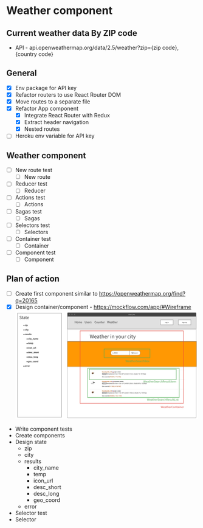 # Weather component
## Current weather data By ZIP code

- API - api.openweathermap.org/data/2.5/weather?zip={zip code},{country code}

## General
- [x] Env package for API key
- [x] Refactor routers to use React Router DOM
- [x] Move routes to a separate file
- [x] Refactor App component
  - [x] Integrate React Router with Redux
  - [x] Extract header navigation
  - [x] Nested routes
- [ ] Heroku env variable for API key

## Weather component
- [ ] New route test
  - [ ] New route
- [ ] Reducer test
  - [ ] Reducer
- [ ] Actions test
  - [ ] Actions
- [ ] Sagas test
  - [ ] Sagas
- [ ] Selectors test
  - [ ] Selectors
- [ ] Container test
  - [ ] Container
- [ ] Component test
  - [ ] Component

## Plan of action
- [ ] Create first component similar to https://openweathermap.org/find?q=20165
- [x] Design container/component - https://mockflow.com/app/#Wireframe
![alt text](./images/weather-comp-mockup.jpg "Weather component mockup")
- Write component tests
- Create components
- Design state
  - zip
  - city
  - results
    - city_name
    - temp
    - icon_url
    - desc_short
    - desc_long
    - geo_coord
  - error
- Selector test
- Selector
